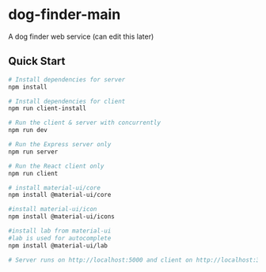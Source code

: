 # dog-finder-main

A dog finder web service (can edit this later)

## Quick Start

``` bash
# Install dependencies for server
npm install

# Install dependencies for client
npm run client-install

# Run the client & server with concurrently
npm run dev

# Run the Express server only
npm run server

# Run the React client only
npm run client

# install material-ui/core
npm install @material-ui/core

#install material-ui/icon
npm install @material-ui/icons

#install lab from material-ui
#lab is used for autocomplete
npm install @material-ui/lab

# Server runs on http://localhost:5000 and client on http://localhost:3000
```
